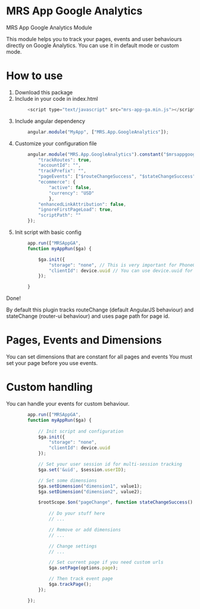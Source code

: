 MRS App Google Analytics
=========

MRS App Google Analytics Module

This module helps you to track your pages, events and user behaviours directly on Google Analytics.
You can use it in default mode or custom mode.

How to use
=========

1. Download this package
2. Include in your code in index.html
```JavaScript
		<script type="text/javascript" src="mrs-app-ga.min.js"></script>
```
3. Include angular dependency
```JavaScript
		angular.module("MyApp", ["MRS.App.GoogleAnalytics"]);
```
4. Customize your configuration file
```JavaScript
		angular.module("MRS.App.GoogleAnalytics").constant("$mrsappgoogleanalyticsConfig", {
	    	"trackRoutes": true,
			"accountId": "",
			"trackPrefix": "",
			"pageEvents": ["$routeChangeSuccess", "$stateChangeSuccess"],
			"ecommerce": {
				"active": false,
				"currency": "USD"
				},
			"enhancedLinkAttribution": false,
			"ignoreFirstPageLoad": true,
			"scriptPath": ""
		});
```
5. Init script with basic config
```JavaScript
		app.run(["MRSAppGA",
        function myAppRun($ga) {

            $ga.init({
                "storage": "none", // This is very important for PhoneGap/Cordova Apps!
                "clientId": device.uuid // You can use device.uuid for unique device id
            });	

        }
```
Done!

By default this plugin tracks routeChange (default AngularJS behaviour) and stateChange (router-ui behaviour) and uses page path for page id.

Pages, Events and Dimensions
=========
You can set dimensions that are constant for all pages and events
You must set your page before you use events.


Custom handling
=========

You can handle your events for custom behaviour.
```JavaScript
		app.run(["MRSAppGA",
        function myAppRun($ga) {
			
			// Init script and configuration
			$ga.init({
                "storage": "none",
                "clientId": device.uuid
            });

			// Set your user session id for multi-session tracking
            $ga.set('&uid', $session.userID);

			// Set some dimensions
            $ga.setDimension("dimension1", value1);
            $ga.setDimension("dimension2", value2);

            $rootScope.$on("pageChange", function stateChangeSuccess() {
                
                // Do your stuff here
                // ...

                // Remove or add dimensions
                // ...

                // Change settings
                // ...

                // Set current page if you need custom urls
                $ga.setPage(options.page);

				// Then track event page
                $ga.trackPage();
            });

        });
```